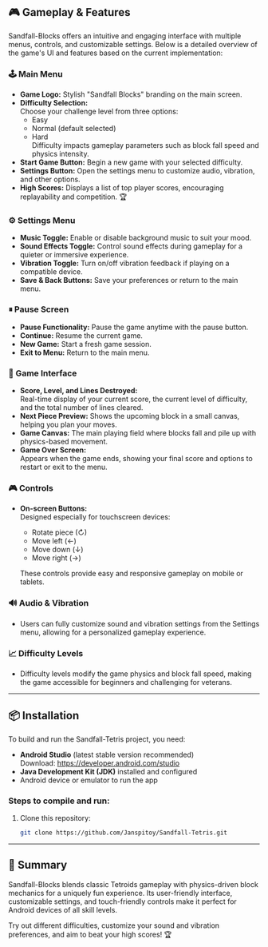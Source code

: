 ## 🎮 Gameplay & Features

Sandfall-Blocks offers an intuitive and engaging interface with multiple menus, controls, and customizable settings. Below is a detailed overview of the game's UI and features based on the current implementation:

### 🕹 Main Menu

- **Game Logo:** Stylish "Sandfall Blocks" branding on the main screen.
- **Difficulty Selection:**  
  Choose your challenge level from three options:
  - Easy
  - Normal (default selected)
  - Hard  
  Difficulty impacts gameplay parameters such as block fall speed and physics intensity.
- **Start Game Button:** Begin a new game with your selected difficulty.
- **Settings Button:** Open the settings menu to customize audio, vibration, and other options.
- **High Scores:** Displays a list of top player scores, encouraging replayability and competition. 🏆

### ⚙️ Settings Menu

- **Music Toggle:** Enable or disable background music to suit your mood.
- **Sound Effects Toggle:** Control sound effects during gameplay for a quieter or immersive experience.
- **Vibration Toggle:** Turn on/off vibration feedback if playing on a compatible device.
- **Save & Back Buttons:** Save your preferences or return to the main menu.

### ⏸ Pause Screen

- **Pause Functionality:** Pause the game anytime with the pause button.
- **Continue:** Resume the current game.
- **New Game:** Start a fresh game session.
- **Exit to Menu:** Return to the main menu.

### 🎲 Game Interface

- **Score, Level, and Lines Destroyed:**  
  Real-time display of your current score, the current level of difficulty, and the total number of lines cleared.
- **Next Piece Preview:** Shows the upcoming block in a small canvas, helping you plan your moves.
- **Game Canvas:** The main playing field where blocks fall and pile up with physics-based movement.
- **Game Over Screen:**  
  Appears when the game ends, showing your final score and options to restart or exit to the menu.

### 🎮 Controls

- **On-screen Buttons:**  
  Designed especially for touchscreen devices:
  - Rotate piece (↻)
  - Move left (←)
  - Move down (↓)
  - Move right (→)
  
  These controls provide easy and responsive gameplay on mobile or tablets.

### 🔊 Audio & Vibration

- Users can fully customize sound and vibration settings from the Settings menu, allowing for a personalized gameplay experience.

### 📈 Difficulty Levels

- Difficulty levels modify the game physics and block fall speed, making the game accessible for beginners and challenging for veterans.


---

## 📦 Installation

To build and run the Sandfall-Tetris project, you need:

- **Android Studio** (latest stable version recommended)  
  Download: https://developer.android.com/studio  
- **Java Development Kit (JDK)** installed and configured  
- Android device or emulator to run the app

### Steps to compile and run:

1. Clone this repository:  
   ```bash
   git clone https://github.com/Janspitoy/Sandfall-Tetris.git

---

## 🎯 Summary

Sandfall-Blocks blends classic Tetroids gameplay with physics-driven block mechanics for a uniquely fun experience. Its user-friendly interface, customizable settings, and touch-friendly controls make it perfect for Android devices of all skill levels.

Try out different difficulties, customize your sound and vibration preferences, and aim to beat your high scores! 🏆

